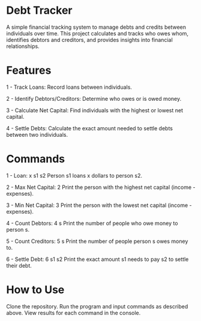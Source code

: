 # Debt Tracker
A simple financial tracking system to manage debts and credits between individuals over time. This project calculates and tracks who owes whom, identifies debtors and creditors, and provides insights into financial relationships.

# Features
1 - Track Loans: Record loans between individuals.

2 - Identify Debtors/Creditors: Determine who owes or is owed money.

3 - Calculate Net Capital: Find individuals with the highest or lowest net capital.

4 - Settle Debts: Calculate the exact amount needed to settle debts between two individuals.

# Commands
1 - Loan: x s1 s2
Person s1 loans x dollars to person s2.

2 - Max Net Capital: 2
Print the person with the highest net capital (income - expenses).

3 - Min Net Capital: 3
Print the person with the lowest net capital (income - expenses).

4 - Count Debtors: 4 s
Print the number of people who owe money to person s.

5 - Count Creditors: 5 s
Print the number of people person s owes money to.

6 - Settle Debt: 6 s1 s2
Print the exact amount s1 needs to pay s2 to settle their debt.

# How to Use
Clone the repository.
Run the program and input commands as described above.
View results for each command in the console.
